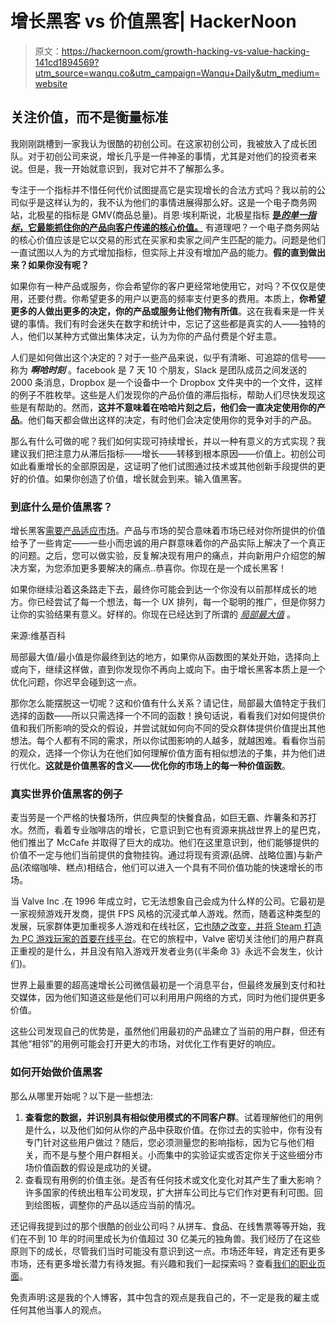 # 增长黑客 vs 价值黑客| HackerNoon

> 原文：<https://hackernoon.com/growth-hacking-vs-value-hacking-141cd1894569?utm_source=wanqu.co&utm_campaign=Wanqu+Daily&utm_medium=website>

## 关注价值，而不是衡量标准

我刚刚跳槽到一家我认为很酷的初创公司。在这家初创公司，我被放入了成长团队。对于初创公司来说，增长几乎是一件神圣的事情，尤其是对他们的投资者来说。但是，我一开始就意识到，我对它并不了解那么多。

专注于一个指标并不惜任何代价试图提高它是实现增长的合法方式吗？我以前的公司似乎是这样认为的，我不认为他们的事情进展得那么好。这是一个电子商务网站，北极星的指标是 GMV(商品总量)。肖恩·埃利斯说，北极星指标 [**是*的单一指标*，它最能抓住你的产品向客户传递的核心价值。**](https://blog.growthhackers.com/what-is-a-north-star-metric-b31a8512923f?ref=hackernoon.com) 有道理吧？一个电子商务网站的核心价值应该是它以交易的形式在买家和卖家之间产生匹配的能力。问题是他们一直试图以人为的方式增加指标，但实际上并没有增加产品的能力。**假的直到做出来？如果你没有呢？**

如果你有一种产品或服务，你会希望你的客户更经常地使用它，对吗？不仅仅是使用，还要付费。你希望更多的用户以更高的频率支付更多的费用。本质上，**你希望更多的人做出更多的决定，你的产品或服务让他们物有所值**。这在我看来是一件关键的事情。我们有时会迷失在数字和统计中，忘记了这些都是真实的人——独特的人，他们以某种方式做出集体决定，认为为你的产品付费是个好主意。

人们是如何做出这个决定的？对于一些产品来说，似乎有清晰、可追踪的信号——称为 ***啊哈时刻*** 。facebook 是 7 天 10 个朋友，Slack 是团队成员之间发送的 2000 条消息，Dropbox 是一个设备中一个 Dropbox 文件夹中的一个文件，这样的例子不胜枚举。这些是人们发现你的产品价值的滞后指标，帮助人们尽快发现这些是有帮助的。然而，**这并不意味着在哈哈片刻之后，他们会一直决定使用你的产品**。他们每天都会做出这样的决定，有时他们会决定使用你的竞争对手的产品。

那么有什么可做的呢？我们如何实现可持续增长，并以一种有意义的方式实现？我建议我们把注意力从滞后指标——增长——转移到根本原因——价值上。初创公司如此看重增长的全部原因是，这证明了他们试图通过技术或其他创新手段提供的更好的价值。如果你创造了价值，增长就会到来。输入值黑客。

### 到底什么是价值黑客？

增长黑客[需要产品适应市场](http://andrewchen.co/you-dont-need-a-growth-hacker/?ref=hackernoon.com)。产品与市场的契合意味着市场已经对你所提供的价值给予了一些肯定——一些小而忠诚的用户群意味着你的产品实际上解决了一个真正的问题。之后，您可以做实验，反复解决现有用户的痛点，并向新用户介绍您的解决方案，为您添加更多要解决的痛点..恭喜你。你现在是一个成长黑客！

如果你继续沿着这条路走下去，最终你可能会到达一个你没有以前那样成长的地方。你已经尝试了每一个想法，每一个 UX 排列，每一个聪明的推广，但是你努力让你的实验结果有意义。好样的。你现在已经达到了所谓的 [*局部最大值*](https://en.wikipedia.org/wiki/Maxima_and_minima?ref=hackernoon.com) 。

来源:维基百科

局部最大值/最小值是你最终到达的地方，如果你从函数图的某处开始，选择向上或向下，继续这样做，直到你发现你不再向上或向下。由于增长黑客本质上是一个优化问题，你迟早会碰到这一点。

那你怎么能摆脱这一切呢？这和价值有什么关系？请记住，局部最大值特定于我们选择的函数——所以只需选择一个不同的函数！换句话说，看看我们对如何提供价值和我们所影响的受众的假设，并尝试就如何向不同的受众群体提供价值提出其他想法。每个人都有不同的需求，所以你试图影响的人越多，就越困难。看看你当前的观众，选择一个你认为在他们如何理解价值方面有相似想法的子集，并为他们进行优化。**这就是价值黑客的含义——优化你的市场上的每一种价值函数**。

### 真实世界价值黑客的例子

麦当劳是一个严格的快餐场所，供应典型的快餐食品，如巨无霸、炸薯条和苏打水。然而，看着专业咖啡店的增长，它意识到它也有资源来挑战世界上的星巴克，他们推出了 McCafe 并取得了巨大的成功。他们在这里意识到，他们能够提供的价值不一定与他们当前提供的食物挂钩。通过将现有资源(品牌、战略位置)与新产品(浓缩咖啡、糕点)相结合，他们可以进入一个具有不同价值功能的快速增长的市场。

当 Valve Inc .在 1996 年成立时，它无法想象自己会成为什么样的公司。它最初是一家视频游戏开发商，提供 FPS 风格的沉浸式单人游戏。然而，随着这种类型的发展，玩家群体更加重视多人游戏和在线社区，[它也随之改变，并将 Steam 打造为 PC 游戏玩家的首要在线平台](https://www.fritscher.ch/phd/valve/?ref=hackernoon.com#/1998_Game_Development)。在它的旅程中，Valve 密切关注他们的用户群真正重视的是什么，并且没有陷入游戏开发者业务(《半条命 3》永远不会发生，伙计们)。

世界上最重要的超高速增长公司微信最初是一个消息平台，但最终发展到支付和社交媒体，因为他们知道这些是他们可以利用用户网络的方式，同时为他们提供更多价值。

这些公司发现自己的优势是，虽然他们用最初的产品建立了当前的用户群，但还有其他“相邻”的用例可能会打开更大的市场，对优化工作有更好的响应。

### 如何开始做价值黑客

那么从哪里开始呢？以下是一些想法:

1.  **查看您的数据，并识别具有相似使用模式的不同客户群**。试着理解他们的用例是什么，以及他们如何从你的产品中获取价值。在你过去的实验中，你有没有专门针对这些用户做过？随后，您必须测量您的影响指标，因为它与他们相关，而不是与整个用户群相关。小而集中的实验证实或否定你关于这些细分市场价值函数的假设是成功的关键。
2.  查看现有用例的价值主张。是否有任何技术或文化变化对其产生了重大影响？许多国家的传统出租车公司发现，扩大拼车公司比与它们作对更有利可图。回到绘图板，调整你的产品以适应当前的情况。

还记得我提到过的那个很酷的创业公司吗？从拼车、食品、在线售票等等开始，我们在不到 10 年的时间里成长为价值超过 30 亿美元的独角兽。我们经历了在这些原则下的成长，尽管我们当时可能没有意识到这一点。市场还年轻，肯定还有更多市场，还有更多增长潜力有待发掘。有兴趣和我们一起探索吗？查看[我们的职业页面](https://www.go-jek.com/careers/?ref=hackernoon.com)。

免责声明:这是我的个人博客，其中包含的观点是我自己的，不一定是我的雇主或任何其他当事人的观点。